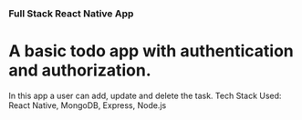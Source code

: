### Full Stack React Native App

# A basic todo app with authentication and authorization.

In this app a user can add, update and delete the task.
Tech Stack Used: React Native, MongoDB, Express, Node.js
